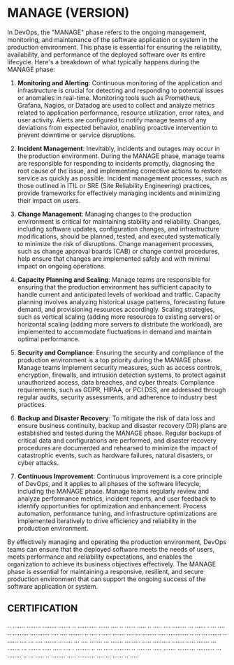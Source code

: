 # MANAGE (VERSION)

In DevOps, the "MANAGE" phase refers to the ongoing management, monitoring, and maintenance of the software application or system in the production environment. This phase is essential for ensuring the reliability, availability, and performance of the deployed software over its entire lifecycle. Here's a breakdown of what typically happens during the MANAGE phase:

1. **Monitoring and Alerting**: Continuous monitoring of the application and infrastructure is crucial for detecting and responding to potential issues or anomalies in real-time. Monitoring tools such as Prometheus, Grafana, Nagios, or Datadog are used to collect and analyze metrics related to application performance, resource utilization, error rates, and user activity. Alerts are configured to notify manage teams of any deviations from expected behavior, enabling proactive intervention to prevent downtime or service disruptions.

2. **Incident Management**: Inevitably, incidents and outages may occur in the production environment. During the MANAGE phase, manage teams are responsible for responding to incidents promptly, diagnosing the root cause of the issue, and implementing corrective actions to restore service as quickly as possible. Incident management processes, such as those outlined in ITIL or SRE (Site Reliability Engineering) practices, provide frameworks for effectively managing incidents and minimizing their impact on users.

3. **Change Management**: Managing changes to the production environment is critical for maintaining stability and reliability. Changes, including software updates, configuration changes, and infrastructure modifications, should be planned, tested, and executed systematically to minimize the risk of disruptions. Change management processes, such as change approval boards (CAB) or change control procedures, help ensure that changes are implemented safely and with minimal impact on ongoing operations.

4. **Capacity Planning and Scaling**: Manage teams are responsible for ensuring that the production environment has sufficient capacity to handle current and anticipated levels of workload and traffic. Capacity planning involves analyzing historical usage patterns, forecasting future demand, and provisioning resources accordingly. Scaling strategies, such as vertical scaling (adding more resources to existing servers) or horizontal scaling (adding more servers to distribute the workload), are implemented to accommodate fluctuations in demand and maintain optimal performance.

5. **Security and Compliance**: Ensuring the security and compliance of the production environment is a top priority during the MANAGE phase. Manage teams implement security measures, such as access controls, encryption, firewalls, and intrusion detection systems, to protect against unauthorized access, data breaches, and cyber threats. Compliance requirements, such as GDPR, HIPAA, or PCI DSS, are addressed through regular audits, security assessments, and adherence to industry best practices.

6. **Backup and Disaster Recovery**: To mitigate the risk of data loss and ensure business continuity, backup and disaster recovery (DR) plans are established and tested during the MANAGE phase. Regular backups of critical data and configurations are performed, and disaster recovery procedures are documented and rehearsed to minimize the impact of catastrophic events, such as hardware failures, natural disasters, or cyber attacks.

7. **Continuous Improvement**: Continuous improvement is a core principle of DevOps, and it applies to all phases of the software lifecycle, including the MANAGE phase. Manage teams regularly review and analyze performance metrics, incident reports, and user feedback to identify opportunities for optimization and enhancement. Process automation, performance tuning, and infrastructure optimizations are implemented iteratively to drive efficiency and reliability in the production environment.

By effectively managing and operating the production environment, DevOps teams can ensure that the deployed software meets the needs of users, meets performance and reliability expectations, and enables the organization to achieve its business objectives effectively. The MANAGE phase is essential for maintaining a responsive, resilient, and secure production environment that can support the ongoing success of the software application or system.

## CERTIFICATION

.. ....... ........ ........ ....... .. ........... ...... .... .. ...... ..... .. ..... .... ........ ... ...... . ... .... .. ......... ........... .... .... ........ .. .... . ..... ....... .... ... ........ .... ............ .. ... ... ....... .. ...... .... ... .... ....... .. ..... ... .... ....... ... ....... ......... ..... .......... ....... ..... ....... ... ....... ... ....... ..... ..... .... . ........ .. ... ..... ......... .. ........ ..... ....... .......... .......... ... ........ .. ... ..... .. ........ ..... .......... .... ... ...... .. .....
